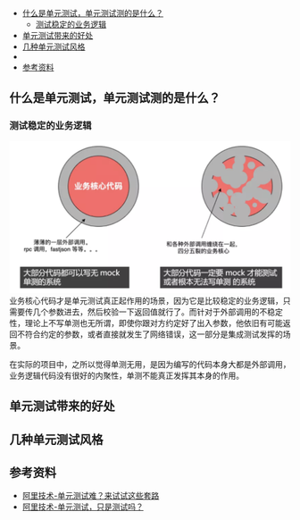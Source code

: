 
<!-- TOC -->

- [什么是单元测试，单元测试测的是什么？](#什么是单元测试单元测试测的是什么)
  - [测试稳定的业务逻辑](#测试稳定的业务逻辑)
- [单元测试带来的好处](#单元测试带来的好处)
- [几种单元测试风格](#几种单元测试风格)
- [](#)
- [参考资料](#参考资料)

<!-- /TOC -->

## 什么是单元测试，单元测试测的是什么？


### 测试稳定的业务逻辑
![](./strong_core_codes.png)
业务核心代码才是单元测试真正起作用的场景，因为它是比较稳定的业务逻辑，只需要传几个参数进去，然后校验一下返回值就行了。而针对于外部调用的不稳定性，理论上不写单测也无所谓，即使你跟对方约定好了出入参数，他依旧有可能返回不符合约定的参数，或者直接就发生了网络错误，这一部分是集成测试发挥的场景。

在实际的项目中，之所以觉得单测无用，是因为编写的代码本身大都是外部调用，业务逻辑代码没有很好的内聚性，单测不能真正发挥其本身的作用。

## 单元测试带来的好处


## 几种单元测试风格


## 


## 参考资料
- [阿里技术-单元测试难？来试试这些套路](https://mp.weixin.qq.com/s/TjJ31yWTMwr4szz1JqtKcQ)
- [阿里技术-单元测试，只是测试吗？](https://mp.weixin.qq.com/s/nIntjcrhgLQMiNo0XqPyyg)